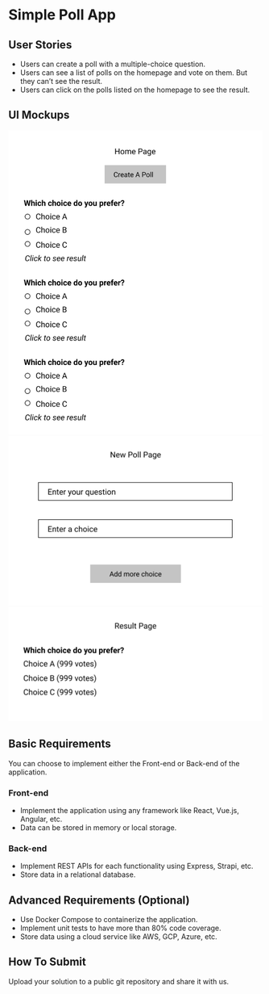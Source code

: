 # Simple Poll App

## User Stories
- Users can create a poll with a multiple-choice question.
- Users can see a list of polls on the homepage and vote on them. But they can’t see the result.
- Users can click on the polls listed on the homepage to see the result.

## UI Mockups
![Image of Home Page](home_page.svg)
![Image of New Poll Page](new_poll_page.svg)
![Image of Result Page](result_page.svg)

## Basic Requirements
You can choose to implement either the Front-end or Back-end of the application.

### Front-end
- Implement the application using any framework like React, Vue.js, Angular, etc.
- Data can be stored in memory or local storage.

### Back-end
- Implement REST APIs for each functionality using Express, Strapi, etc.
- Store data in a relational database.

## Advanced Requirements (Optional)
- Use Docker Compose to containerize the application.
- Implement unit tests to have more than 80% code coverage.
- Store data using a cloud service like AWS, GCP, Azure, etc.

## How To Submit
Upload your solution to a public git repository and share it with us.